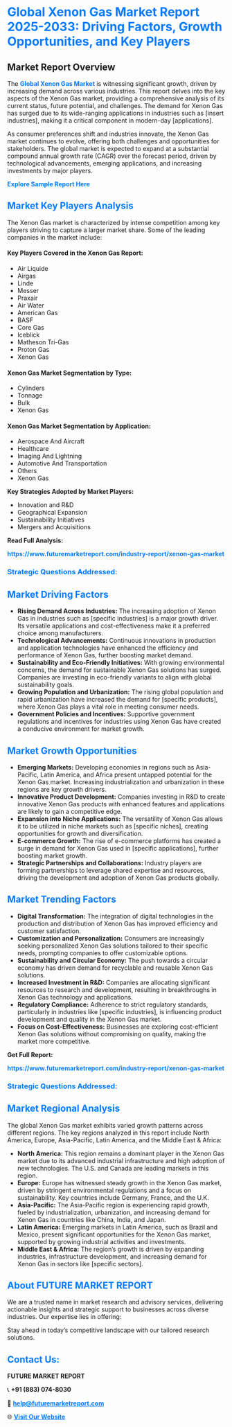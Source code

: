<h1 style="color: #007BFF;">Global Xenon Gas Market Report 2025-2033: Driving Factors, Growth Opportunities, and Key Players</h1>

<section id="overview">
<h2>Market Report Overview</h2>
<p>The <a href="https://www.futuremarketreport.com/industry-report/xenon-gas-market" style="color: #007BFF; text-decoration: none;"><strong>Global Xenon Gas Market</strong></a> is witnessing significant growth, driven by increasing demand across various industries. This report delves into the key aspects of the Xenon Gas market, providing a comprehensive analysis of its current status, future potential, and challenges. The demand for Xenon Gas has surged due to its wide-ranging applications in industries such as [insert industries], making it a critical component in modern-day [applications].</p>
<p>As consumer preferences shift and industries innovate, the Xenon Gas market continues to evolve, offering both challenges and opportunities for stakeholders. The global market is expected to expand at a substantial compound annual growth rate (CAGR) over the forecast period, driven by technological advancements, emerging applications, and increasing investments by major players.</p>
</section>

<section id="overview">
<p><a href="https://www.futuremarketreport.com/request-sample/reportId=97101" style="color: #007BFF; text-decoration: none;"><strong>Explore Sample Report Here</strong></a></p>
</section>

<section id="key-players">
<h2 style="color: #007BFF;">Market Key Players Analysis</h2>
<p>The Xenon Gas market is characterized by intense competition among key players striving to capture a larger market share. Some of the leading companies in the market include:</p>
<h4>Key Players Covered in the Xenon Gas Report:</h4>
<ul><li>Air Liquide</li><li>Airgas</li><li>Linde</li><li>Messer</li><li>Praxair</li><li>Air Water</li><li>American Gas</li><li>BASF</li><li>Core Gas</li><li>Iceblick</li><li>Matheson Tri-Gas</li><li>Proton Gas</li><li>Xenon Gas</li></ul>
<h4>Xenon Gas Market Segmentation by Type:</h4>
<ul><li>Cylinders</li><li>Tonnage</li><li>Bulk</li><li>Xenon Gas</li></ul>

<h4>Xenon Gas Market Segmentation by Application:</h4>
<ul><li>Aerospace And Aircraft</li><li>Healthcare</li><li>Imaging And Lightning</li><li>Automotive And Transportation</li><li>Others</li><li>Xenon Gas</li></ul>
<p><strong>Key Strategies Adopted by Market Players:</strong></p>
<ul>
<li>Innovation and R&D</li>
<li>Geographical Expansion</li>
<li>Sustainability Initiatives</li>
<li>Mergers and Acquisitions</li>
</ul>
</section>

<section>
<p><strong>Read Full Analysis: </strong></p><a href="https://www.futuremarketreport.com/industry-report/xenon-gas-market" style="color: #007BFF; text-decoration: none;"><strong>https://www.futuremarketreport.com/industry-report/xenon-gas-market</strong></a>
<h3 style="color: #007BFF;">Strategic Questions Addressed:</h3>
</section>

<section id="driving-factors">
<h2 style="color: #007BFF;">Market Driving Factors</h2>
<ul>
<li><strong>Rising Demand Across Industries:</strong> The increasing adoption of Xenon Gas in industries such as [specific industries] is a major growth driver. Its versatile applications and cost-effectiveness make it a preferred choice among manufacturers.</li>
<li><strong>Technological Advancements:</strong> Continuous innovations in production and application technologies have enhanced the efficiency and performance of Xenon Gas, further boosting market demand.</li>
<li><strong>Sustainability and Eco-Friendly Initiatives:</strong> With growing environmental concerns, the demand for sustainable Xenon Gas solutions has surged. Companies are investing in eco-friendly variants to align with global sustainability goals.</li>
<li><strong>Growing Population and Urbanization:</strong> The rising global population and rapid urbanization have increased the demand for [specific products], where Xenon Gas plays a vital role in meeting consumer needs.</li>
<li><strong>Government Policies and Incentives:</strong> Supportive government regulations and incentives for industries using Xenon Gas have created a conducive environment for market growth.</li>
</ul>
</section>

<section id="growth-opportunities">
<h2 style="color: #007BFF;">Market Growth Opportunities</h2>
<ul>
<li><strong>Emerging Markets:</strong> Developing economies in regions such as Asia-Pacific, Latin America, and Africa present untapped potential for the Xenon Gas market. Increasing industrialization and urbanization in these regions are key growth drivers.</li>
<li><strong>Innovative Product Development:</strong> Companies investing in R&D to create innovative Xenon Gas products with enhanced features and applications are likely to gain a competitive edge.</li>
<li><strong>Expansion into Niche Applications:</strong> The versatility of Xenon Gas allows it to be utilized in niche markets such as [specific niches], creating opportunities for growth and diversification.</li>
<li><strong>E-commerce Growth:</strong> The rise of e-commerce platforms has created a surge in demand for Xenon Gas used in [specific applications], further boosting market growth.</li>
<li><strong>Strategic Partnerships and Collaborations:</strong> Industry players are forming partnerships to leverage shared expertise and resources, driving the development and adoption of Xenon Gas products globally.</li>
</ul>
</section>

<section id="trending-factors">
<h2 style="color: #007BFF;">Market Trending Factors</h2>
<ul>
<li><strong>Digital Transformation:</strong> The integration of digital technologies in the production and distribution of Xenon Gas has improved efficiency and customer satisfaction.</li>
<li><strong>Customization and Personalization:</strong> Consumers are increasingly seeking personalized Xenon Gas solutions tailored to their specific needs, prompting companies to offer customizable options.</li>
<li><strong>Sustainability and Circular Economy:</strong> The push towards a circular economy has driven demand for recyclable and reusable Xenon Gas solutions.</li>
<li><strong>Increased Investment in R&D:</strong> Companies are allocating significant resources to research and development, resulting in breakthroughs in Xenon Gas technology and applications.</li>
<li><strong>Regulatory Compliance:</strong> Adherence to strict regulatory standards, particularly in industries like [specific industries], is influencing product development and quality in the Xenon Gas market.</li>
<li><strong>Focus on Cost-Effectiveness:</strong> Businesses are exploring cost-efficient Xenon Gas solutions without compromising on quality, making the market more competitive.</li>
</ul>
</section>

<section>
<p><strong>Get Full Report: </strong></p><a href="https://www.futuremarketreport.com/industry-report/xenon-gas-market" style="color: #007BFF; text-decoration: none;"><strong>https://www.futuremarketreport.com/industry-report/xenon-gas-market</strong></a>
<h3 style="color: #007BFF;">Strategic Questions Addressed:</h3>
</section>


<section id="regional-analysis">
<h2 style="color: #007BFF;">Market Regional Analysis</h2>
<p>The global Xenon Gas market exhibits varied growth patterns across different regions. The key regions analyzed in this report include North America, Europe, Asia-Pacific, Latin America, and the Middle East & Africa:</p>
<ul>
<li><strong>North America:</strong> This region remains a dominant player in the Xenon Gas market due to its advanced industrial infrastructure and high adoption of new technologies. The U.S. and Canada are leading markets in this region.</li>
<li><strong>Europe:</strong> Europe has witnessed steady growth in the Xenon Gas market, driven by stringent environmental regulations and a focus on sustainability. Key countries include Germany, France, and the U.K.</li>
<li><strong>Asia-Pacific:</strong> The Asia-Pacific region is experiencing rapid growth, fueled by industrialization, urbanization, and increasing demand for Xenon Gas in countries like China, India, and Japan.</li>
<li><strong>Latin America:</strong> Emerging markets in Latin America, such as Brazil and Mexico, present significant opportunities for the Xenon Gas market, supported by growing industrial activities and investments.</li>
<li><strong>Middle East & Africa:</strong> The region’s growth is driven by expanding industries, infrastructure development, and increasing demand for Xenon Gas in sectors like [specific sectors].</li>
</ul>
</section>

<footer>
<h2 style="color: #007BFF;">About FUTURE MARKET REPORT</h2>
<p>We are a trusted name in market research and advisory services, delivering actionable insights and strategic support to businesses across diverse industries. Our expertise lies in offering:</p>

<p>Stay ahead in today’s competitive landscape with our tailored research solutions.</p>

<h2 style="color: #007BFF;">Contact Us:</h2>
<p><strong>FUTURE MARKET REPORT</strong></p>
<p>📞 <strong>+91 (883) 074-8030</strong></p>
<p>📧 <strong><a href="mailto:help@futuremarketreport.com" style="color: #007BFF;">help@futuremarketreport.com</a></strong></p>
<p>🌐 <strong><a href="https://www.futuremarketreport.com/" style="color: #007BFF;">Visit Our Website</a></strong></p>
</footer>